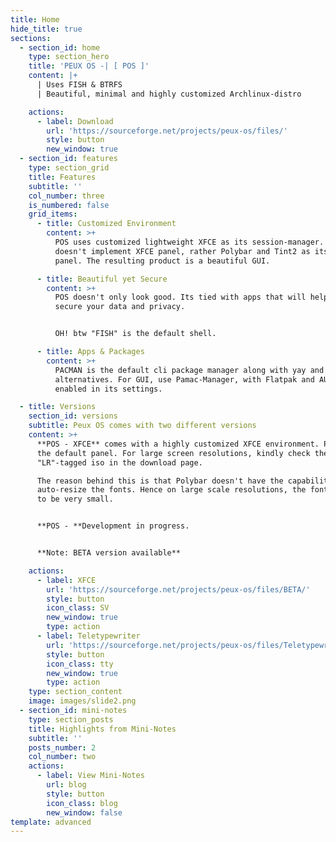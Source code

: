 ```yaml
---
title: Home
hide_title: true
sections:
  - section_id: home
    type: section_hero
    title: 'PEUX OS -| [ POS ]'
    content: |+
      | Uses FISH & BTRFS 
      | Beautiful, minimal and highly customized Archlinux-distro

    actions:
      - label: Download
        url: 'https://sourceforge.net/projects/peux-os/files/'
        style: button
        new_window: true
  - section_id: features
    type: section_grid
    title: Features
    subtitle: ''
    col_number: three
    is_numbered: false
    grid_items:
      - title: Customized Environment
        content: >+
          POS uses customized lightweight XFCE as its session-manager. It
          doesn't implement XFCE panel, rather Polybar and Tint2 as its default
          panel. The resulting product is a beautiful GUI.

      - title: Beautiful yet Secure
        content: >+
          POS doesn't only look good. Its tied with apps that will help you
          secure your data and privacy.


          OH! btw "FISH" is the default shell.

      - title: Apps & Packages
        content: >+
          PACMAN is the default cli package manager along with yay and pamac as
          alternatives. For GUI, use Pamac-Manager, with Flatpak and AUR support
          enabled in its settings.

  - title: Versions
    section_id: versions
    subtitle: Peux OS comes with two different versions
    content: >+
      **POS - XFCE** comes with a highly customized XFCE environment. Polybar is
      the default panel. For large screen resolutions, kindly check the
      "LR"-tagged iso in the download page.

      The reason behind this is that Polybar doesn't have the capability to
      auto-resize the fonts. Hence on large scale resolutions, the fonts appears
      to be very small.


      **POS - **Development in progress.


      **Note: BETA version available**

    actions:
      - label: XFCE
        url: 'https://sourceforge.net/projects/peux-os/files/BETA/'
        style: button
        icon_class: SV
        new_window: true
        type: action
      - label: Teletypewriter
        url: 'https://sourceforge.net/projects/peux-os/files/Teletypewriter/'
        style: button
        icon_class: tty
        new_window: true
        type: action
    type: section_content
    image: images/slide2.png
  - section_id: mini-notes
    type: section_posts
    title: Highlights from Mini-Notes
    subtitle: ''
    posts_number: 2
    col_number: two
    actions:
      - label: View Mini-Notes
        url: blog
        style: button
        icon_class: blog
        new_window: false
template: advanced
---
```

